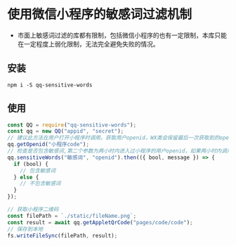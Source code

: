 # 使用微信小程序的敏感词过滤机制

- 市面上敏感词过滤的库都有限制，包括微信小程序的也有一定限制，本库只能在一定程度上弱化限制，无法完全避免失败的情况。

## 安装

```
npm i -S qq-sensitive-words
```

## 使用

```javascript
const QQ = require("qq-sensitive-words");
const qq = new QQ("appid", "secret");
// 建议此方法在用户打开小程序时调用，获取用户openid，WX类会保留最后一次获取到的openid
qq.getOpenid("小程序code");
// 检查是否包含敏感词,第二个参数为两小时内进入过小程序的用户openid，如果两小时内调用过`getOpenid`方法，则无需传入此参数
qq.sensitiveWords("敏感词", "openid").then(({ bool, message }) => {
  if (bool) {
    // 包含敏感词
  } else {
    // 不包含敏感词
  }
});

// 获取小程序二维码
const filePath = `./static/fileName.png`;
const result = await qq.getAppletQrCode("pages/code/code");
// 保存到本地
fs.writeFileSync(filePath, result);
```
